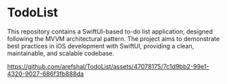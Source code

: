 # TodoList
This repository contains a SwiftUI-based to-do list application, designed following the MVVM architectural pattern. The project aims to demonstrate best practices in iOS development with SwiftUI, providing a clean, maintainable, and scalable codebase.


https://github.com/arefshal/TodoList/assets/47078175/7c1d9bb2-99e1-4320-9027-686f3fb888da

